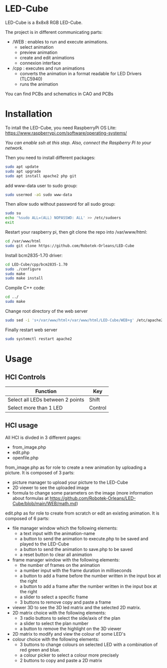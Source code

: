 # LED-Cube
LED-Cube is a 8x8x8 RGB LED-Cube.

The project is in different communicating parts:

- /WEB : enables to run and execute animations. 
    - select animation
    - preview animation
    - create and edit animations
    - connexion interface
- /cpp : executes and run animations
    - converts the animation in a format readable for LED Drivers (TLC5940)
    - runs the animation

You can find PCBs and schematics in CAO and PCBs

# Installation
To intall the LED-Cube, you need RaspberryPi OS Lite:
https://www.raspberrypi.com/software/operating-systems/

*You can enable ssh at this step.
Also, connect the Raspberry Pi to your network.*

Then you need to install different packages:
```sh
sudo apt update
sudo apt upgrade
sudo apt install apache2 php git
```

add www-data user to sudo group:
```sh
sudo usermod -aG sudo www-data
```

Then allow sudo without password for all sudo group: 
```sh
sudo su
echo '%sudo ALL=(ALL) NOPASSWD: ALL' >> /etc/sudoers
exit
```

Restart your raspberry pi, then git clone the repo into /var/www/html:
```sh
cd /var/www/html
sudo git clone https://github.com/Robotek-Orleans/LED-Cube
```

Install bcm2835-1.70 driver:
```sh
cd LED-Cube/cpp/bcm2835-1.70
sudo ./configure
sudo make
sudo make install
```

Compile C++ code:
```sh
cd ../
sudo make
```

Change root directory of the web server
```sh
sudo sed -i 's+/var/www/html+/var/www/html/LED-Cube/WEB+g' /etc/apache2/sites-enabled/000-default.conf
```
Finally restart web server
```sh
sudo systemctl restart apache2
```


# Usage

## HCI Controls

| Function                          | Key         |
| --------------------------------- | ----------- |
| Select all LEDs between 2 points  | Shift       |
| Select more than 1 LED            | Control     |

## HCI usage

All HCI is divded in 3 different pages:
 - from_image.php
 - edit.php
 - openfile.php

from_image.php as for role to create a new animation by uploading a picture. It is composed of 3 parts: 
 - picture manager to upload your picture to the LED-Cube
 - 2D viewer to see the uploaded image
 - formula to change some parameters on the image (more information about formulas at https://github.com/Robotek-Orleans/LED-Cube/blob/main/WEB/math.md)

edit.php as for role to create from scratch or edit an existing animation. It is composed of 6 parts:
 - file manager window which the following elements:
    - a text input with the animation-name
    - a button to send the animation to execute.php to be saved and played to the LED-Cube
    - a button to send the animation to save.php to be saved
    - a reset button to clear all animation
 - frame manager window with the following elements:
    - the number of frames on the animation
    - a number input with the frame duration in milliseconds
    - a button to add a frame before the number written in the input box at the right 
    - a button to add a frame after the number written in the input box at the right
    - a slider to select a specific frame
    - 3 buttons to remove copy and paste a frame
 - viewer 3D to see the 3D led matrix and the selected 2D matrix.
 - 2D matrix choice with the following elements:
    - 3 radio buttons to select the side/axis of the plan
    - a slider to select the plan number
    - a button to remove the  highlight on the 3D viewer
 - 2D matrix to modify and view the colour of some LED's 
 - colour choice with the following elements:
    - 3 buttons to change colours on selected LED with a combination of red green and blue.
    - a colour picker to select a colour more precisely
    - 2 buttons to copy and paste a 2D matrix

